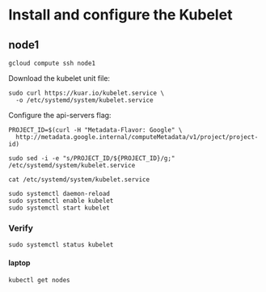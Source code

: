 # Install and configure the Kubelet

## node1

```
gcloud compute ssh node1
```

Download the kubelet unit file:

```
sudo curl https://kuar.io/kubelet.service \
  -o /etc/systemd/system/kubelet.service
```

Configure the api-servers flag:

```
PROJECT_ID=$(curl -H "Metadata-Flavor: Google" \
  http://metadata.google.internal/computeMetadata/v1/project/project-id)
```

```
sudo sed -i -e "s/PROJECT_ID/${PROJECT_ID}/g;" /etc/systemd/system/kubelet.service
```

```
cat /etc/systemd/system/kubelet.service
```

```
sudo systemctl daemon-reload
sudo systemctl enable kubelet
sudo systemctl start kubelet
```

### Verify

```
sudo systemctl status kubelet
```

#### laptop

```
kubectl get nodes
```
